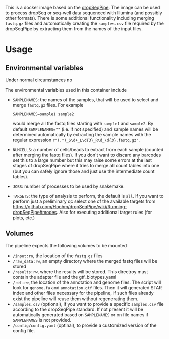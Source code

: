 This is a docker image based on the
[dropSeqPipe](https://github.com/Hoohm/dropSeqPipe).  The image can be
used to process dropSeq or seq-well data sequenced with Illumina (and
possibly other formats).  There is some additional functionality
including merging `fastq.gz` files and automatically creating the
`samples.csv` file required by the dropSeqPipe by extracting them from
the names of the input files.

# Usage

## Environmental variables

Under normal circumstances no

The environmental variables used in this container include

- `SAMPLENAMES`: the names of the samples, that will be used to select
  and merge `fastq.gz` files.  For example
  ```
  SAMPLENAMES=sample1 sample2
  ```

  would merge all the fastq files starting with `sample1` and
  `sample2`.  By default `SAMPLENAMES=""` (i.e. if not specified) and
  sample names will be determined automatically by extracting the
  sample names with the regular expression
  `r"(.*)_S\d+_L\d{3}_R\d_\d{3}.fastq.gz"`.

- `NUMCELLS`: a number of cells/beads to extract from each sample
  (counted after merging the fastq files).  If you don't want to
  discard any barcodes set this to a large number but this may raise
  some errors at the last stages of dropSeqPipe where it tries to
  merge all count tables into one (but you can safely ignore those and
  just use the intermediate count tables).

- `JOBS`: number of processes to be used by snakemake.

- `TARGETS`: the type of analysis to perform, the default is `all`.  If
  you want to perform just a preliminary qc select one of the
  available targets from
  https://github.com/Hoohm/dropSeqPipe/wiki/Running-dropSeqPipe#modes.
  Also for executing additional target rules (for plots, etc.)

## Volumes

The pipeline expects the following volumes to be mounted

- `/input:ro`, the location of the `fastq.gz` files
- `/raw_data:rw`, an empty directory where the merged fastq files will be
  stored
- `/results:rw`, where the results will be stored. This directroy must
  contain the adapter file and the gtf_biotypes.yaml
- `/ref:rw`, the location of the annotation and genome files.  The
  script will look for `genome.fa` and `annotation.gtf`
  files.  Then it will generated STAR index and other files necessary
  for the pipeline, if such files already exist the pipeline will
  reuse them without regenerating them.
- `/samples.csv` (optional), if you want to provide a specific
  `samples.csv` file according to the dropSeqPipe standard.  If not
  present it will be automatically generated based on `SAMPLENAMES` or
  on file names if `SAMPLENAMES` is not provided.
- `/config/config.yaml` (optinal), to provide a customized version of the
  config file.
